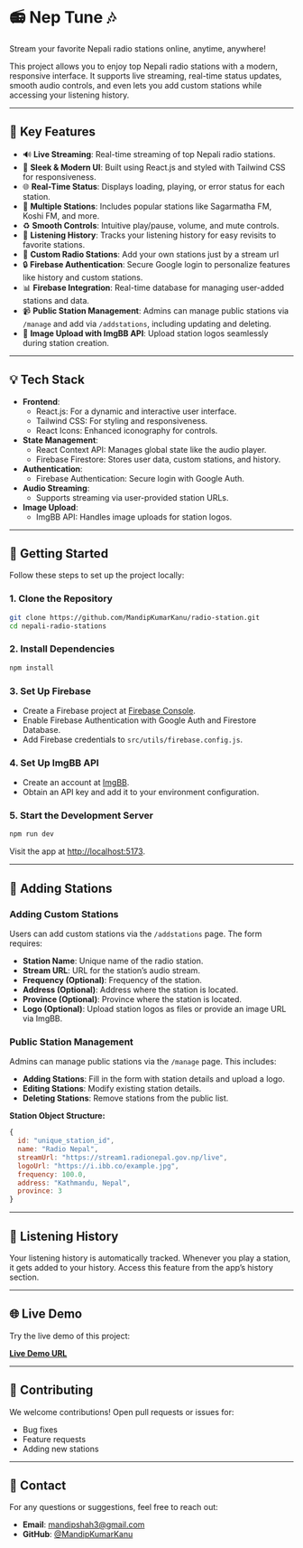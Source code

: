# 📻 Nep Tune 🎶

Stream your favorite Nepali radio stations online, anytime, anywhere!

This project allows you to enjoy top Nepali radio stations with a modern, responsive interface. It supports live streaming, real-time status updates, smooth audio controls, and even lets you add custom stations while accessing your listening history.

---

## 🌟 Key Features

- 🔊 **Live Streaming**: Real-time streaming of top Nepali radio stations.
- 🎵 **Sleek & Modern UI**: Built using React.js and styled with Tailwind CSS for responsiveness.
- 🌐 **Real-Time Status**: Displays loading, playing, or error status for each station.
- 📢 **Multiple Stations**: Includes popular stations like Sagarmatha FM, Koshi FM, and more.
- ♻️ **Smooth Controls**: Intuitive play/pause, volume, and mute controls.
- 🔖 **Listening History**: Tracks your listening history for easy revisits to favorite stations.
- 📍 **Custom Radio Stations**: Add your own stations just by a stream url
- 🔒 **Firebase Authentication**: Secure Google login to personalize features like history and custom stations.
- 📊 **Firebase Integration**: Real-time database for managing user-added stations and data.
- 📹 **Public Station Management**: Admins can manage public stations via `/manage` and add via `/addstations`, including updating and deleting.
- 📣 **Image Upload with ImgBB API**: Upload station logos seamlessly during station creation.

---

## 💡 Tech Stack

- **Frontend**:
  - React.js: For a dynamic and interactive user interface.
  - Tailwind CSS: For styling and responsiveness.
  - React Icons: Enhanced iconography for controls.
- **State Management**:
  - React Context API: Manages global state like the audio player.
  - Firebase Firestore: Stores user data, custom stations, and history.
- **Authentication**:
  - Firebase Authentication: Secure login with Google Auth.
- **Audio Streaming**:
  - Supports streaming via user-provided station URLs.
- **Image Upload**:
  - ImgBB API: Handles image uploads for station logos.

---

## 🚀 Getting Started

Follow these steps to set up the project locally:

### 1. Clone the Repository

```bash
git clone https://github.com/MandipKumarKanu/radio-station.git
cd nepali-radio-stations
```

### 2. Install Dependencies

```bash
npm install
```

### 3. Set Up Firebase

- Create a Firebase project at [Firebase Console](https://console.firebase.google.com/).
- Enable Firebase Authentication with Google Auth and Firestore Database.
- Add Firebase credentials to `src/utils/firebase.config.js`.

### 4. Set Up ImgBB API

- Create an account at [ImgBB](https://imgbb.com/).
- Obtain an API key and add it to your environment configuration.

### 5. Start the Development Server

```bash
npm run dev
```

Visit the app at [http://localhost:5173](http://localhost:5173).

---

## 📢 Adding Stations

### Adding Custom Stations

Users can add custom stations via the `/addstations` page. The form requires:

- **Station Name**: Unique name of the radio station.
- **Stream URL**: URL for the station’s audio stream.
- **Frequency (Optional)**: Frequency of the station.
- **Address (Optional)**: Address where the station is located.
- **Province (Optional)**: Province where the station is located.
- **Logo (Optional)**: Upload station logos as files or provide an image URL via ImgBB.

### Public Station Management

Admins can manage public stations via the `/manage` page. This includes:

- **Adding Stations**: Fill in the form with station details and upload a logo.
- **Editing Stations**: Modify existing station details.
- **Deleting Stations**: Remove stations from the public list.

**Station Object Structure:**

```javascript
{
  id: "unique_station_id",
  name: "Radio Nepal",
  streamUrl: "https://stream1.radionepal.gov.np/live",
  logoUrl: "https://i.ibb.co/example.jpg",
  frequency: 100.0,
  address: "Kathmandu, Nepal",
  province: 3
}
```

---

## 🔄 Listening History

Your listening history is automatically tracked. Whenever you play a station, it gets added to your history. Access this feature from the app’s history section.

---

## 🌐 Live Demo

Try the live demo of this project:

[**Live Demo URL**](https://nep-tune.web.app/)

---

## 🤝 Contributing

We welcome contributions! Open pull requests or issues for:

- Bug fixes
- Feature requests
- Adding new stations

---

## 💬 Contact

For any questions or suggestions, feel free to reach out:

- **Email**: [mandipshah3@gmail.com](mailto:mandipshah3@gmail.com)
- **GitHub**: [@MandipKumarKanu](https://github.com/MandipKumarKanu)
